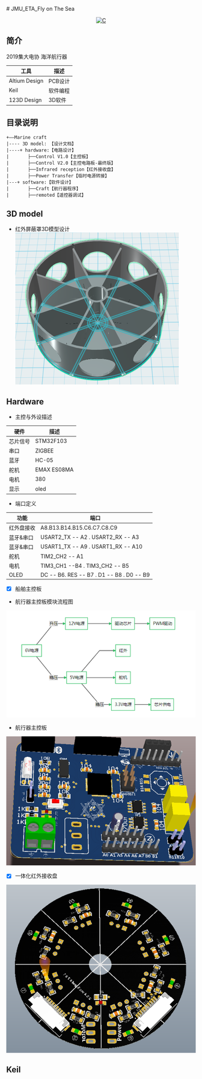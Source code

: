 ﻿﻿# JMU_ETA_Fly on The Sea

<p align="center">
  <a href="https://img.shields.io/badge/language-C-brigreen.svg?style=flat-square"><img src="https://img.shields.io/badge/language-C-brigreen.svg?style=flat-square" alt="C"></a>
</p>

## 简介
2019集大电协 海洋航行器

工具     | 描述
-------- | -----
Altium Design|PCB设计
Keil|软件编程
123D Design|3D软件


## 目录说明
````
+——Marine craft
|---- 3D model: 【设计文档】
|----+ hardware:【电路设计】  
|       ├──Control V1.0【主控板】
|       ├──Control V2.0【主控电路板-最终版】
|       ├──Infrared reception【红外接收盘】
|       ├──Power Transfer【临时电源转接】
|---+ software:【软件设计】
|       ├──Craft【航行器程序】
|       ├──remoted【遥控器调试】
````

## 3D model
- 红外屏蔽罩3D模型设计
![3D信号屏蔽罩](/Docs/Pictures/infrared.png "信号屏蔽罩")



## Hardware
- 主控与外设描述

硬件     | 描述
-------- | -----
芯片信号  |STM32F103
串口  | ZIGBEE
蓝牙  | HC-05
舵机  | EMAX ES08MA
电机|380
显示|oled

- 端口定义

功能     | 端口
-------- | -----
红外盘接收  |A8.B13.B14.B15.C6.C7.C8.C9
蓝牙&串口  | USART2_TX -- A2  . USART2_RX -- A3
蓝牙&串口  | USART1_TX -- A9  . USART1_RX -- A10
舵机  | TIM2_CH2 -- A1
电机|TIM3_CH1 --B4 .   TIM3_CH2 -- B5
OLED|DC -- B6. RES -- B7 . D1 -- B8 . D0 -- B9

- [x]  船舶主控板

- 航行器主控板模块流程图

![流程图](/Docs/Pictures/flow.png "流程图")

- 航行器主控板

![主控板](/Docs/Pictures/Controller-Board.png "主控板")


- [x] 一体化红外接收盘

![一体化红外接收盘](/Docs/Pictures/Infrared-Board.png "一体化红外接收盘")



## Keil

